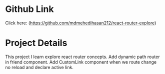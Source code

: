 # Github Link

Click here: (https://github.com/mdmehedihasan212/react-router-explore)

# Project Details

This project I learn explore react router concepts. Add dynamic path router in friend component. Add CustomLink component when we route change no reload and declare active link.